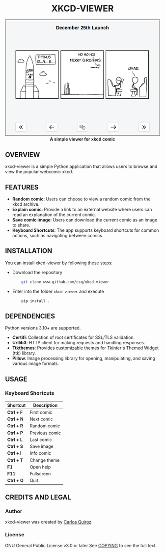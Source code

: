 <h1 align="center">
  <b>XKCD-VIEWER</b>
</h1>

<p align="center">
  <img src="preview.png" alt="preview"><br>
  <strong>A simple viewer for xkcd comic</strong><br>
</p>

## OVERVIEW
xkcd-viewer is a simple Python application that allows users to browse and view the popular webcomic xkcd.

## FEATURES
- **Random comic**: Users can choose to view a random comic from the xkcd archive.
- **Explain comic**: Provide a link to an external website where users can read an explanation of the current comic.
- **Save comic image**:  Users can download the current comic as an image to share.
- **Keyboard Shortcuts**: The app supports keyboard shortcuts for common actions, such as navigating between comics.

## INSTALLATION
You can install xkcd-viewer by following these steps:

* Download the repository
    ```bash
        git clone www.github.com/csq/xkcd-viewer
    ```
* Enter into the folder ``xkcd-viewer`` and execute
    ```bash
        pip install .
    ```

## DEPENDENCIES
Python versions 3.10+ are supported.

* **Certifi**: Collection of root certificates for SSL/TLS validation.
* **Urllib3**: HTTP client for making requests and handling responses.
* **Ttkthemes**: Provides customizable themes for Tkinter's Themed Widget (ttk) library.
* **Pillow**: Image processing library for opening, manipulating, and saving various image formats.

## USAGE
### Keyboard Shortcuts

| Shortcut      | Description        |
|---------------|--------------------|
| **Ctrl + F**  | First comic        |
| **Ctrl + N**  | Next comic         |
| **Ctrl + R**  | Random comic       |
| **Ctrl + P**  | Previous comic     |
| **Ctrl + L**  | Last comic         |
| **Ctrl + S**  | Save image         |
| **Ctrl + I**  | Info comic         |
| **Ctrl + T**  | Change theme       |
| **F1**        | Open help          |
| **F11**       | Fullscreen         |
| **Ctrl + Q**  | Quit               |

## CREDITS AND LEGAL
### Author
xkcd-viewer was created by [Carlos Quiroz](https://github.com/csq/)

### License
GNU General Public License v3.0 or later
See [COPYING](COPYING) to see the full text.